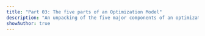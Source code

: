 ```yaml
---
title: "Part 03: The five parts of an Optimization Model"
description: "An unpacking of the five major components of an optimization model: SETS, parameters, Variables, Objective and Constraints."
showAuthor: true
---
```


